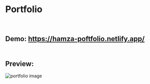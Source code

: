 # Portfolio <br/><br/>
## Demo: https://hamza-poftfolio.netlify.app/  <br/><br/>
## Preview:
<img src="https://github.com/Mahmoud-Hamza-Git/Frontend-Projects/assets/86957735/ab8ba7c6-e7e4-4337-baae-46e943ff44d9" alt="portfolio image"/>
